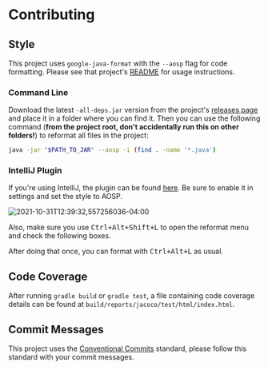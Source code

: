 # Contributing

<!-- cspell:ignore aosp intelli jacoco deps -->

## Style

This project uses `google-java-format` with the `--aosp` flag for code formatting. Please see that project's [README](https://github.com/google/google-java-format#using-the-formatter) for usage instructions.

### Command Line

Download the latest `-all-deps.jar` version from the project's [releases page](https://github.com/google/google-java-format/releases) and place it in a folder where you can find it. Then you can use the following command (**from the project root, don't accidentally run this on other folders!**) to reformat all files in the project:

```bash
java -jar "$PATH_TO_JAR" --aosp -i (find . -name '*.java')
```

### IntelliJ Plugin

If you're using IntelliJ, the plugin can be found [here](https://plugins.jetbrains.com/plugin/8527-google-java-format). Be sure to enable it in settings and set the style to AOSP.

![2021-10-31T12:39:32,557256036-04:00](https://user-images.githubusercontent.com/36740602/139593711-d0588aa8-04da-4874-9c8d-f31b31d3d316.png)

Also, make sure you use <kbd>Ctrl+Alt+Shift+L</kbd> to open the reformat menu and check the following boxes.

After doing that once, you can format with <kbd>Ctrl+Alt+L</kbd> as usual.

## Code Coverage

After running `gradle build` or `gradle test`, a file containing code coverage details can be found at `build/reports/jacoco/test/html/index.html`.

## Commit Messages

This project uses the [Conventional Commits](https://www.conventionalcommits.org/en/v1.0.0-beta.2/#summary) standard, please follow this standard with your commit messages.
